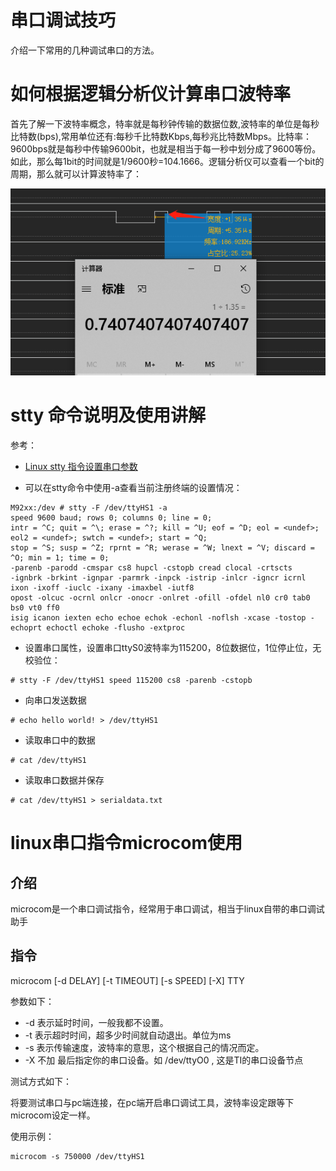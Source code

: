 # 串口调试技巧

介绍一下常用的几种调试串口的方法。

# 如何根据逻辑分析仪计算串口波特率

首先了解一下波特率概念，特率就是每秒钟传输的数据位数,波特率的单位是每秒比特数(bps),常用单位还有:每秒千比特数Kbps,每秒兆比特数Mbps。比特率：9600bps就是每秒中传输9600bit，也就是相当于每一秒中划分成了9600等份。如此，那么每1bit的时间就是1/9600秒=104.1666。逻辑分析仪可以查看一个bit的周期，那么就可以计算波特率了：

![0004_0001.png](images/0004_0001.png)

# stty 命令说明及使用讲解

参考：
* [Linux stty 指令设置串口参数](https://blog.csdn.net/qq_34796705/article/details/116013286)

* 可以在stty命令中使用-a查看当前注册终端的设置情况：
```shell
M92xx:/dev # stty -F /dev/ttyHS1 -a
speed 9600 baud; rows 0; columns 0; line = 0;
intr = ^C; quit = ^\; erase = ^?; kill = ^U; eof = ^D; eol = <undef>; eol2 = <undef>; swtch = <undef>; start = ^Q;
stop = ^S; susp = ^Z; rprnt = ^R; werase = ^W; lnext = ^V; discard = ^O; min = 1; time = 0;
-parenb -parodd -cmspar cs8 hupcl -cstopb cread clocal -crtscts
-ignbrk -brkint -ignpar -parmrk -inpck -istrip -inlcr -igncr icrnl ixon -ixoff -iuclc -ixany -imaxbel -iutf8
opost -olcuc -ocrnl onlcr -onocr -onlret -ofill -ofdel nl0 cr0 tab0 bs0 vt0 ff0
isig icanon iexten echo echoe echok -echonl -noflsh -xcase -tostop -echoprt echoctl echoke -flusho -extproc
```

* 设置串口属性，设置串口ttyS0波特率为115200，8位数据位，1位停止位，无校验位：
```shell
# stty -F /dev/ttyHS1 speed 115200 cs8 -parenb -cstopb
```

* 向串口发送数据
```shell
# echo hello world! > /dev/ttyHS1
```

* 读取串口中的数据
```shell
# cat /dev/ttyHS1
```

* 读取串口数据并保存
```shell
# cat /dev/ttyHS1 > serialdata.txt
```

# linux串口指令microcom使用

## 介绍

microcom是一个串口调试指令，经常用于串口调试，相当于linux自带的串口调试助手

## 指令

microcom [-d DELAY] [-t TIMEOUT] [-s SPEED] [-X] TTY

参数如下：
* -d 表示延时时间，一般我都不设置。
* -t 表示超时时间，超多少时间就自动退出。单位为ms
* -s 表示传输速度，波特率的意思，这个根据自己的情况而定。
* -X 不加
最后指定你的串口设备。如 /dev/ttyO0 , 这是TI的串口设备节点

测试方式如下：

将要测试串口与pc端连接，在pc端开启串口调试工具，波特率设定跟等下microcom设定一样。

使用示例：
```
microcom -s 750000 /dev/ttyHS1
```
